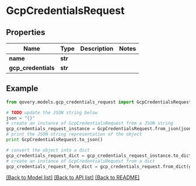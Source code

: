 # GcpCredentialsRequest


## Properties
Name | Type | Description | Notes
------------ | ------------- | ------------- | -------------
**name** | **str** |  | 
**gcp_credentials** | **str** |  | 

## Example

```python
from qovery.models.gcp_credentials_request import GcpCredentialsRequest

# TODO update the JSON string below
json = "{}"
# create an instance of GcpCredentialsRequest from a JSON string
gcp_credentials_request_instance = GcpCredentialsRequest.from_json(json)
# print the JSON string representation of the object
print GcpCredentialsRequest.to_json()

# convert the object into a dict
gcp_credentials_request_dict = gcp_credentials_request_instance.to_dict()
# create an instance of GcpCredentialsRequest from a dict
gcp_credentials_request_form_dict = gcp_credentials_request.from_dict(gcp_credentials_request_dict)
```
[[Back to Model list]](../README.md#documentation-for-models) [[Back to API list]](../README.md#documentation-for-api-endpoints) [[Back to README]](../README.md)


